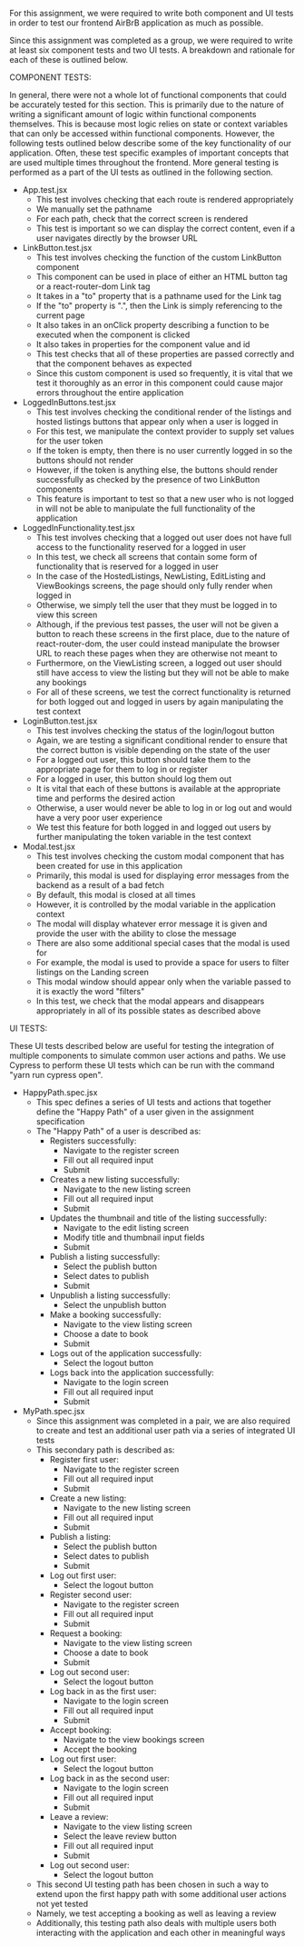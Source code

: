 For this assignment, we were required to write both component and UI tests in
order to test our frontend AirBrB application as much as possible.

Since this assignment was completed as a group, we were required to write at
least six component tests and two UI tests. A breakdown and rationale for each
of these is outlined below.

COMPONENT TESTS:

In general, there were not a whole lot of functional
components that could be accurately tested for this section.
This is primarily due to the nature of writing a significant
amount of logic within functional components themselves. This
is because most logic relies on state or context variables
that can only be accessed within functional components.
However, the following tests outlined below describe some of
the key functionality of our application. Often, these test
specific examples of important concepts that are used
multiple times throughout the frontend. More general testing
is performed as a part of the UI tests as outlined in the
following section.
- App.test.jsx
  - This test involves checking that each route is rendered
    appropriately
  - We manually set the pathname
  - For each path, check that the correct screen is rendered
  - This test is important so we can display the correct
    content, even if a user navigates directly by the browser
    URL
- LinkButton.test.jsx
  - This test involves checking the function of the custom
    LinkButton component
  - This component can be used in place of either an HTML
    button tag or a react-router-dom Link tag
  - It takes in a "to" property that is a pathname used for
    the Link tag
  - If the "to" property is ".", then the Link is simply
    referencing to the current page
  - It also takes in an onClick property describing a
    function to be executed when the component is clicked
  - It also takes in properties for the component value and id
  - This test checks that all of these properties are passed
    correctly and that the component behaves as expected
  - Since this custom component is used so frequently, it is
    vital that we test it thoroughly as an error in this
    component could cause major errors throughout the entire
    application
- LoggedInButtons.test.jsx
  - This test involves checking the conditional render of the
    listings and hosted listings buttons that appear only
    when a user is logged in
  - For this test, we manipulate the context provider to
    supply set values for the user token
  - If the token is empty, then there is no user currently
    logged in so the buttons should not render
  - However, if the token is anything else, the buttons should
    render successfully as checked by the presence of two
    LinkButton components
  - This feature is important to test so that a new user who
    is not logged in will not be able to manipulate the full
    functionality of the application
- LoggedInFunctionality.test.jsx
  - This test involves checking that a logged out user does
    not have full access to the functionality reserved for a
    logged in user
  - In this test, we check all screens that contain some form
    of functionality that is reserved for a logged in user
  - In the case of the HostedListings, NewListing, EditListing
    and ViewBookings screens, the page should only fully
    render when logged in
  - Otherwise, we simply tell the user that they must be
    logged in to view this screen
  - Although, if the previous test passes, the user will not
    be given a button to reach these screens in the first
    place, due to the nature of react-router-dom, the user
    could instead manipulate the browser URL to reach these
    pages when they are otherwise not meant to
  - Furthermore, on the ViewListing screen, a logged out user
    should still have access to view the listing but they will
    not be able to make any bookings
  - For all of these screens, we test the correct
    functionality is returned for both logged out and logged
    in users by again manipulating the test context
- LoginButton.test.jsx
  - This test involves checking the status of the login/logout
    button
  - Again, we are testing a significant conditional render to
    ensure that the correct button is visible depending on the
    state of the user
  - For a logged out user, this button should take them to the
    appropriate page for them to log in or register
  - For a logged in user, this button should log them out
  - It is vital that each of these buttons is available at the
    appropriate time and performs the desired action
  - Otherwise, a user would never be able to log in or log out
    and would have a very poor user experience
  - We test this feature for both logged in and logged out
    users by further manipulating the token variable in the
    test context
- Modal.test.jsx
  - This test involves checking the custom modal component
    that has been created for use in this application
  - Primarily, this modal is used for displaying error
    messages from the backend as a result of a bad fetch
  - By default, this modal is closed at all times
  - However, it is controlled by the modal variable in the
    application context
  - The modal will display whatever error message it is
    given and provide the user with the ability to close the
    message
  - There are also some additional special cases that the
    modal is used for
  - For example, the modal is used to provide a space for
    users to filter listings on the Landing screen
  - This modal window should appear only when the variable
    passed to it is exactly the word "filters"
  - In this test, we check that the modal appears and
    disappears appropriately in all of its possible states
    as described above

UI TESTS:

These UI tests described below are useful for testing the
integration of multiple components to simulate common user
actions and paths. We use Cypress to perform these UI tests
which can be run with the command "yarn run cypress open".
- HappyPath.spec.jsx
  - This spec defines a series of UI tests and actions that
    together define the "Happy Path" of a user given in the
    assignment specification
  - The "Happy Path" of a user is described as:
    - Registers successfully:
      - Navigate to the register screen
      - Fill out all required input
      - Submit
    - Creates a new listing successfully:
      - Navigate to the new listing screen
      - Fill out all required input
      - Submit
    - Updates the thumbnail and title of the listing
      successfully:
      - Navigate to the edit listing screen
      - Modify title and thumbnail input fields
      - Submit
    - Publish a listing successfully:
      - Select the publish button
      - Select dates to publish
      - Submit
    - Unpublish a listing successfully:
      - Select the unpublish button
    - Make a booking successfully:
      - Navigate to the view listing screen
      - Choose a date to book
      - Submit
    - Logs out of the application successfully:
      - Select the logout button
    - Logs back into the application successfully:
      - Navigate to the login screen
      - Fill out all required input
      - Submit
- MyPath.spec.jsx
  - Since this assignment was completed in a pair, we are
    also required to create and test an additional user path
    via a series of integrated UI tests
  - This secondary path is described as:
    - Register first user:
      - Navigate to the register screen
      - Fill out all required input
      - Submit
    - Create a new listing:
      - Navigate to the new listing screen
      - Fill out all required input
      - Submit
    - Publish a listing:
      - Select the publish button
      - Select dates to publish
      - Submit
    - Log out first user:
      - Select the logout button
    - Register second user:
      - Navigate to the register screen
      - Fill out all required input
      - Submit
    - Request a booking:
      - Navigate to the view listing screen
      - Choose a date to book
      - Submit
    - Log out second user:
      - Select the logout button
    - Log back in as the first user:
      - Navigate to the login screen
      - Fill out all required input
      - Submit
    - Accept booking:
      - Navigate to the view bookings screen
      - Accept the booking
    - Log out first user:
      - Select the logout button
    - Log back in as the second user:
      - Navigate to the login screen
      - Fill out all required input
      - Submit
    - Leave a review:
      - Navigate to the view listing screen
      - Select the leave review button
      - Fill out all required input
      - Submit
    - Log out second user:
      - Select the logout button
  - This second UI testing path has been chosen in such a way
    to extend upon the first happy path with some additional
    user actions not yet tested
  - Namely, we test accepting a booking as well as leaving a
    review
  - Additionally, this testing path also deals with multiple
    users both interacting with the application and each
    other in meaningful ways
